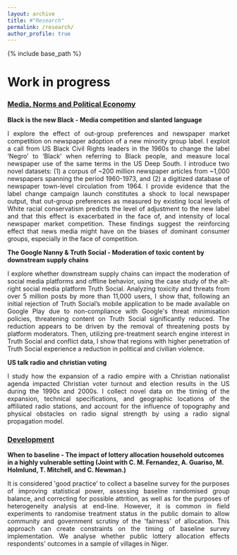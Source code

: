 ```yaml
---
layout: archive
title: #"Research"
permalink: /research/
author_profile: true
---
```


{% include base_path %}

**Work in progress**
======
### <u>Media, Norms and Political Economy</u>
**Black is the new Black - Media competition and slanted language**

<p style="text-align: justify;">
I explore the effect of out-group preferences and newspaper market competition on newspaper adoption of a new minority group label. I exploit a call from US Black Civil Rights leaders in the 1960s to change the label ‘Negro’ to ‘Black’ when referring to Black people, and measure local newspaper use of the same terms in the US Deep South. I introduce two novel datasets: (1) a corpus of ~200 million newspaper articles from ~1,000 newspapers spanning the period 1960-1973, and (2) a digitized database of newspaper town-level circulation from 1964. I provide evidence that the label change campaign launch constitutes a shock to local newspaper output, that out-group preferences as measured by existing local levels of White racial conservatism predicts the level of adjustment to the new label and that this effect is exacerbated in the face of, and intensity of local newspaper market competition. These findings suggest the reinforcing effect that news media might have on the biases of dominant consumer groups, especially in the face of competition.
</p>

**The Google Nanny & Truth Social - Moderation of toxic content by downstream supply chains**

<p style="text-align: justify;">
I explore whether downstream supply chains can impact the moderation of social media platforms and offline behavior, using the case study of the alt-right social media platform Truth Social. Analyzing toxicity and threats from over 5 million posts by more than 11,000 users, I show that, following an initial rejection of Truth Social’s mobile application to be made available on Google Play due to non-compliance with Google's threat minimisation policies, threatening content on Truth Social significantly reduced. The reduction appears to be driven by the removal of threatening posts by platform moderators. Then, utilizing pre-treatment search engine interest in Truth Social and conflict data, I show that regions with higher penetration of Truth Social experience a reduction in political and civilian violence.
</p>

**US talk radio and christian voting**

<p style="text-align: justify;">
I study how the expansion of a radio empire with a Christian nationalist agenda impacted Christian voter turnout and election results in the US during the 1990s and 2000s. I collect novel data on the timing of the expansion, technical specifications, and geographic locations of the affiliated radio stations, and account for the influence of topography and physical obstacles on radio signal strength by using a radio signal propagation model.
</p>


### <u>Development</u>
**When to baseline - The impact of lottery allocation household outcomes in a highly vulnerable setting (Joint with C. M. Fernandez, A. Guariso, M. Holmlund, T. Mitchell, and C. Newman.)**

<p style="text-align: justify;">
It is considered 'good practice' to collect a baseline survey for the purposes of improving statistical power, assessing baseline randomised group balance, and correcting for possible attrition, as well as for the purposes of heterogeneity analysis at end-line. However, it is common in field experiments to randomise treatment status in the public domain to allow community and government scrutiny of the 'fairness' of allocation. This approach can create constraints on the timing of baseline survey implementation. We analyse whether public lottery allocation effects respondents' outcomes in a sample of villages in Niger.
</p>
